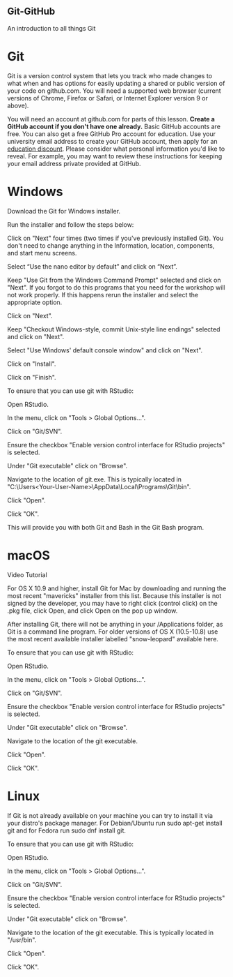 ## Git-GitHub
An introduction to all things Git


# Git
Git is a version control system that lets you track who made changes to what when and has options for easily updating a shared or public version of your code on github.com. You will need a supported web browser (current versions of Chrome, Firefox or Safari, or Internet Explorer version 9 or above).

You will need an account at github.com for parts of this lesson. **Create a GitHub account if you don't have one already.** Basic GitHub accounts are free. You can also get a free GitHub Pro account for education. Use your university email address to create your GitHub account, then apply for an [education discount](https://education.github.com/benefits). Please consider what personal information you'd like to reveal. For example, you may want to review these instructions for keeping your email address private provided at GitHub.

# Windows
Download the Git for Windows installer.

Run the installer and follow the steps below:

Click on "Next" four times (two times if you've previously installed Git). You don't need to change anything in the Information, location, components, and start menu screens.

Select “Use the nano editor by default” and click on “Next”.

Keep "Use Git from the Windows Command Prompt" selected and click on "Next". If you forgot to do this programs that you need for the workshop will not work properly. If this happens rerun the installer and select the appropriate option.

Click on "Next".

Keep "Checkout Windows-style, commit Unix-style line endings" selected and click on "Next".

Select "Use Windows' default console window" and click on "Next".

Click on "Install".

Click on "Finish".

To ensure that you can use git with RStudio:

Open RStudio.

In the menu, click on "Tools > Global Options...".

Click on "Git/SVN".

Ensure the checkbox "Enable version control interface for RStudio projects" is selected.

Under "Git executable" click on "Browse".

Navigate to the location of git.exe. This is typically located in "C:\Users\<Your-User-Name>\AppData\Local\Programs\Git\bin".

Click "Open".

Click "OK".

This will provide you with both Git and Bash in the Git Bash program.


# macOS

Video Tutorial

For OS X 10.9 and higher, install Git for Mac by downloading and running the most recent "mavericks" installer from this list. Because this installer is not signed by the developer, you may have to right click (control click) on the .pkg file, click Open, and click Open on the pop up window.

After installing Git, there will not be anything in your /Applications folder, as Git is a command line program. For older versions of OS X (10.5-10.8) use the most recent available installer labelled "snow-leopard" available here.

To ensure that you can use git with RStudio:

Open RStudio.

In the menu, click on "Tools > Global Options...".

Click on "Git/SVN".

Ensure the checkbox "Enable version control interface for RStudio projects" is selected.

Under "Git executable" click on "Browse".

Navigate to the location of the git executable.

Click "Open".

Click "OK".



# Linux

If Git is not already available on your machine you can try to install it via your distro's package manager. For Debian/Ubuntu run sudo apt-get install git and for Fedora run 
sudo dnf install git.

To ensure that you can use git with RStudio:

Open RStudio.

In the menu, click on "Tools > Global Options...".

Click on "Git/SVN".

Ensure the checkbox "Enable version control interface for RStudio projects" is selected.

Under "Git executable" click on "Browse".

Navigate to the location of the git executable. This is typically located in "/usr/bin".

Click "Open".

Click "OK".
